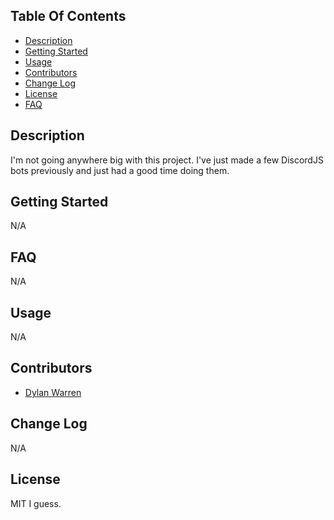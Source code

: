## Table Of Contents

- [Description](#description)
- [Getting Started](#getting-started)
- [Usage](#usage)
- [Contributors](#contributors)
- [Change Log](#change-log)
- [License](#license)
- [FAQ](#faq)

## Description

I'm not going anywhere big with this project. I've just made a few DiscordJS bots previously and just had a good time doing them.

## Getting Started

N/A

## FAQ

N/A

## Usage

N/A

## Contributors

- [Dylan Warren](https://github.com/Uhuh)

## Change Log

N/A

## License

MIT I guess.
